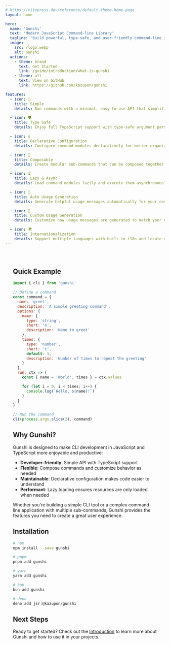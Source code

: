 ```yaml
---
# https://vitepress.dev/reference/default-theme-home-page
layout: home

hero:
  name: 'Gunshi'
  text: 'Modern JavaScript Command-line Library'
  tagline: 'Build powerful, type-safe, and user-friendly command-line interfaces with ease'
  image:
    src: /logo.webp
    alt: Gunshi
  actions:
    - theme: brand
      text: Get Started
      link: /guide/introduction/what-is-gunshi
    - theme: alt
      text: View on GitHub
      link: https://github.com/kazupon/gunshi

features:
  - icon: 📏
    title: Simple
    details: Run commands with a minimal, easy-to-use API that simplifies CLI development.

  - icon: 🛡️
    title: Type Safe
    details: Enjoy full TypeScript support with type-safe argument parsing and option resolution.

  - icon: ⚙️
    title: Declarative Configuration
    details: Configure command modules declaratively for better organization and maintainability.

  - icon: 🧩
    title: Composable
    details: Create modular sub-commands that can be composed together for complex CLIs.

  - icon: ⏳
    title: Lazy & Async
    details: Load command modules lazily and execute them asynchronously for better performance.

  - icon: 📜
    title: Auto Usage Generation
    details: Generate helpful usage messages automatically for your commands.

  - icon: 🎨
    title: Custom Usage Generation
    details: Customize how usage messages are generated to match your CLI's style.

  - icon: 🌍
    title: Internationalization
    details: Support multiple languages with built-in i18n and locale resource lazy loading.
---
```


<div class="vp-doc" style="max-width: 1152px; margin: 0 auto; padding: 24px 24px 96px;">

## Quick Example

```js
import { cli } from 'gunshi'

// Define a command
const command = {
  name: 'greet',
  description: 'A simple greeting command',
  options: {
    name: {
      type: 'string',
      short: 'n',
      description: 'Name to greet'
    },
    times: {
      type: 'number',
      short: 't',
      default: 1,
      description: 'Number of times to repeat the greeting'
    }
  },
  run: ctx => {
    const { name = 'World', times } = ctx.values

    for (let i = 0; i < times; i++) {
      console.log(`Hello, ${name}!`)
    }
  }
}

// Run the command
cli(process.argv.slice(2), command)
```

## Why Gunshi?

Gunshi is designed to make CLI development in JavaScript and TypeScript more enjoyable and productive:

- **Developer-friendly**: Simple API with TypeScript support
- **Flexible**: Compose commands and customize behavior as needed
- **Maintainable**: Declarative configuration makes code easier to understand
- **Performant**: Lazy loading ensures resources are only loaded when needed

Whether you're building a simple CLI tool or a complex command-line application with multiple sub-commands, Gunshi provides the features you need to create a great user experience.

## Installation

```sh
# npm
npm install --save gunshi

# pnpm
pnpm add gunshi

# yarn
yarn add gunshi

# bun
bun add gunshi

# deno
deno add jsr:@kazupon/gunshi
```

## Next Steps

Ready to get started? Check out the [Introduction](/guide/introduction/what-is-gunshi) to learn more about Gunshi and how to use it in your projects.

</div>
